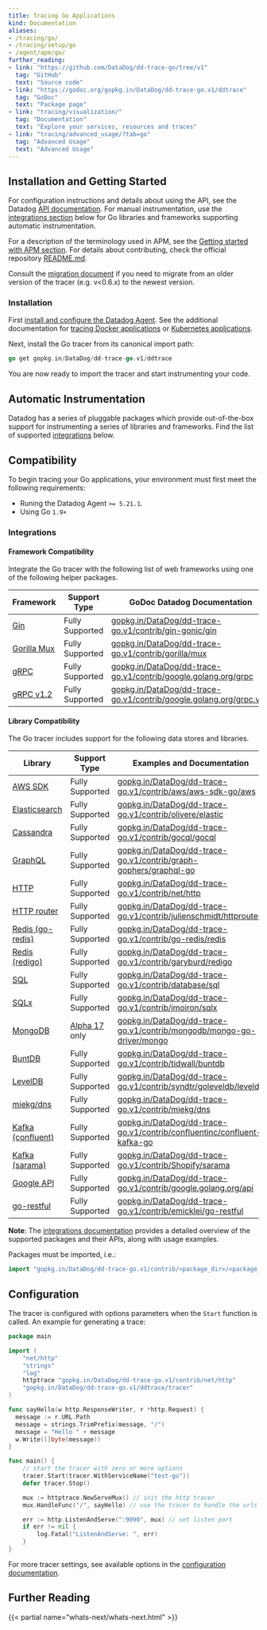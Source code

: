 ```yaml
---
title: Tracing Go Applications
kind: Documentation
aliases:
- /tracing/go/
- /tracing/setup/go
- /agent/apm/go/
further_reading:
- link: "https://github.com/DataDog/dd-trace-go/tree/v1"
  tag: "GitHub"
  text: "Source code"
- link: "https://godoc.org/gopkg.in/DataDog/dd-trace-go.v1/ddtrace"
  tag: "GoDoc"
  text: "Package page"
- link: "tracing/visualization/"
  tag: "Documentation"
  text: "Explore your services, resources and traces"
- link: "tracing/advanced_usage/?tab=go"
  tag: "Advanced Usage"
  text: "Advanced Usage"
---
```

## Installation and Getting Started

For configuration instructions and details about using the API, see the Datadog [API documentation][1]. For manual instrumentation, use the [integrations section](#integrations) below for Go libraries and frameworks supporting automatic instrumentation.

For a description of the terminology used in APM, see the [Getting started with APM section][2]. For details about contributing, check the official repository [README.md][3].

Consult the [migration document][4] if you need to migrate from an older version of the tracer (e.g. v<0.6.x) to the newest version.

### Installation
First [install and configure the Datadog Agent][5]. See the additional documentation for [tracing Docker applications][6] or [Kubernetes applications][7].

Next, install the Go tracer from its canonical import path:

```go
go get gopkg.in/DataDog/dd-trace-go.v1/ddtrace
```

You are now ready to import the tracer and start instrumenting your code.

## Automatic Instrumentation

Datadog has a series of pluggable packages which provide out-of-the-box support for instrumenting a series of libraries and frameworks. Find the list of supported [integrations](#integrations) below.

## Compatibility
To begin tracing your Go applications, your environment must first meet the following requirements:

* Runing the Datadog Agent `>= 5.21.1`.
* Using Go `1.9+`


### Integrations

#### Framework Compatibility

Integrate the Go tracer with the following list of web frameworks using one of the following helper packages.

| Framework        | Support Type    | GoDoc Datadog Documentation                                              |
|------------------|-----------------|--------------------------------------------------------------------------|
| [Gin][8]         | Fully Supported | [gopkg.in/DataDog/dd-trace-go.v1/contrib/gin-gonic/gin][9]               |
| [Gorilla Mux][10] | Fully Supported | [gopkg.in/DataDog/dd-trace-go.v1/contrib/gorilla/mux][11]                |
| [gRPC][12]       | Fully Supported | [gopkg.in/DataDog/dd-trace-go.v1/contrib/google.golang.org/grpc][13]     |
| [gRPC v1.2][14]  | Fully Supported | [gopkg.in/DataDog/dd-trace-go.v1/contrib/google.golang.org/grpc.v12][15] |

#### Library Compatibility

The Go tracer includes support for the following data stores and libraries.

| Library                 | Support Type        | Examples and Documentation                                                    |
|-------------------------|---------------------|-------------------------------------------------------------------------------|
| [AWS SDK][16]           | Fully Supported     | [gopkg.in/DataDog/dd-trace-go.v1/contrib/aws/aws-sdk-go/aws][17]              |
| [Elasticsearch][18]     | Fully Supported     | [gopkg.in/DataDog/dd-trace-go.v1/contrib/olivere/elastic][19]                 |
| [Cassandra][20]         | Fully Supported     | [gopkg.in/DataDog/dd-trace-go.v1/contrib/gocql/gocql][21]                     |
| [GraphQL][22]           | Fully Supported     | [gopkg.in/DataDog/dd-trace-go.v1/contrib/graph-gophers/graphql-go][23]        |
| [HTTP][24]              | Fully Supported     | [gopkg.in/DataDog/dd-trace-go.v1/contrib/net/http][25]                        |
| [HTTP router][26]       | Fully Supported     | [gopkg.in/DataDog/dd-trace-go.v1/contrib/julienschmidt/httprouter][27]        |
| [Redis (go-redis)][28]  | Fully Supported     | [gopkg.in/DataDog/dd-trace-go.v1/contrib/go-redis/redis][29]                  |
| [Redis (redigo)][30]    | Fully Supported     | [gopkg.in/DataDog/dd-trace-go.v1/contrib/garyburd/redigo][31]                 |
| [SQL][32]               | Fully Supported     | [gopkg.in/DataDog/dd-trace-go.v1/contrib/database/sql][33]                    |
| [SQLx][34]              | Fully Supported     | [gopkg.in/DataDog/dd-trace-go.v1/contrib/jmoiron/sqlx][35]                    |
| [MongoDB][36]           | [Alpha 17][37] only | [gopkg.in/DataDog/dd-trace-go.v1/contrib/mongodb/mongo-go-driver/mongo][38]   |
| [BuntDB][39]            | Fully Supported     | [gopkg.in/DataDog/dd-trace-go.v1/contrib/tidwall/buntdb][40]                  |
| [LevelDB][41]           | Fully Supported     | [gopkg.in/DataDog/dd-trace-go.v1/contrib/syndtr/goleveldb/leveldb][42]        |
| [miekg/dns][43]         | Fully Supported     | [gopkg.in/DataDog/dd-trace-go.v1/contrib/miekg/dns][44]                       |
| [Kafka (confluent)][45] | Fully Supported     | [gopkg.in/DataDog/dd-trace-go.v1/contrib/confluentinc/confluent-kafka-go][46] |
| [Kafka (sarama)][47]    | Fully Supported     | [gopkg.in/DataDog/dd-trace-go.v1/contrib/Shopify/sarama][48]                  |
| [Google API][49]        | Fully Supported     | [gopkg.in/DataDog/dd-trace-go.v1/contrib/google.golang.org/api][50]           |
| [go-restful][51]        | Fully Supported     | [gopkg.in/DataDog/dd-trace-go.v1/contrib/emicklei/go-restful][52]             |

**Note**: The [integrations documentation][53] provides a detailed overview of the supported packages and their APIs, along with usage examples.

Packages must be imported, i.e.:

```go
import "gopkg.in/DataDog/dd-trace-go.v1/contrib/<package_dir>/<package_name>"
```

## Configuration

The tracer is configured with options parameters when the `Start` function is called. An example for generating a trace:

```go
package main

import (
    "net/http"
    "strings"
    "log"
    httptrace "gopkg.in/DataDog/dd-trace-go.v1/contrib/net/http"
    "gopkg.in/DataDog/dd-trace-go.v1/ddtrace/tracer"
)

func sayHello(w http.ResponseWriter, r *http.Request) {
  message := r.URL.Path
  message = strings.TrimPrefix(message, "/")
  message = "Hello " + message
  w.Write([]byte(message))
}

func main() {
    // start the tracer with zero or more options
    tracer.Start(tracer.WithServiceName("test-go"))
    defer tracer.Stop()

    mux := httptrace.NewServeMux() // init the http tracer
    mux.HandleFunc("/", sayHello) // use the tracer to handle the urls

    err := http.ListenAndServe(":9090", mux) // set listen port
    if err != nil {
        log.Fatal("ListenAndServe: ", err)
    }
}
```

For more tracer settings, see available options in the [configuration documentation][54].

## Further Reading

{{< partial name="whats-next/whats-next.html" >}}

[1]: https://godoc.org/gopkg.in/DataDog/dd-trace-go.v1/ddtrace
[2]: /tracing/visualization
[3]: https://github.com/DataDog/dd-trace-go/tree/v1#contributing
[4]: https://github.com/DataDog/dd-trace-go/tree/v1/MIGRATING.md
[5]: /tracing/setup
[6]: /tracing/setup/docker
[7]: /agent/kubernetes/daemonset_setup/#trace-collection
[8]: https://gin-gonic.github.io/gin
[9]: https://godoc.org/gopkg.in/DataDog/dd-trace-go.v1/contrib/gin-gonic/gin
[10]: http://www.gorillatoolkit.org/pkg/mux
[11]: https://godoc.org/gopkg.in/DataDog/dd-trace-go.v1/contrib/gorilla/mux
[12]: https://github.com/grpc/grpc-go
[13]: https://godoc.org/gopkg.in/DataDog/dd-trace-go.v1/contrib/google.golang.org/grpc
[14]: https://github.com/grpc/grpc-go
[15]: https://godoc.org/gopkg.in/DataDog/dd-trace-go.v1/contrib/google.golang.org/grpc.v12
[16]: https://aws.amazon.com/sdk-for-go
[17]: https://godoc.org/gopkg.in/DataDog/dd-trace-go.v1/contrib/aws/aws-sdk-go/aws
[18]: https://github.com/olivere/elastic
[19]: https://godoc.org/gopkg.in/DataDog/dd-trace-go.v1/contrib/olivere/elastic
[20]: https://github.com/gocql/gocql
[21]: https://godoc.org/gopkg.in/DataDog/dd-trace-go.v1/contrib/gocql/gocql
[22]: https://github.com/graph-gophers/graphql-go
[23]: https://godoc.org/gopkg.in/DataDog/dd-trace-go.v1/contrib/graph-gophers/graphql-go
[24]: https://golang.org/pkg/net/http
[25]: https://godoc.org/gopkg.in/DataDog/dd-trace-go.v1/contrib/net/http
[26]: https://github.com/julienschmidt/httprouter
[27]: https://godoc.org/gopkg.in/DataDog/dd-trace-go.v1/contrib/julienschmidt/httprouter
[28]: https://github.com/go-redis/redis
[29]: https://godoc.org/gopkg.in/DataDog/dd-trace-go.v1/contrib/go-redis/redis
[30]: https://github.com/garyburd/redigo
[31]: https://godoc.org/gopkg.in/DataDog/dd-trace-go.v1/contrib/garyburd/redigo
[32]: https://golang.org/pkg/database/sql
[33]: https://godoc.org/gopkg.in/DataDog/dd-trace-go.v1/contrib/database/sql
[34]: https://github.com/jmoiron/sqlx
[35]: https://godoc.org/gopkg.in/DataDog/dd-trace-go.v1/contrib/jmoiron/sqlx
[36]: https://github.com/mongodb/mongo-go-driver
[37]: https://github.com/mongodb/mongo-go-driver/releases/tag/v0.0.17
[38]: https://godoc.org/gopkg.in/DataDog/dd-trace-go.v1/contrib/mongodb/mongo-go-driver/mongo
[39]: https://github.com/tidwall/buntdb
[40]: https://godoc.org/gopkg.in/DataDog/dd-trace-go.v1/contrib/tidwall/buntdb
[41]: https://github.com/syndtr/goleveldb
[42]: https://godoc.org/gopkg.in/DataDog/dd-trace-go.v1/contrib/syndtr/goleveldb/leveldb
[43]: https://github.com/miekg/dns
[44]: https://godoc.org/gopkg.in/DataDog/dd-trace-go.v1/contrib/miekg/dns
[45]: https://github.com/confluentinc/confluent-kafka-go
[46]: https://godoc.org/gopkg.in/DataDog/dd-trace-go.v1/contrib/confluentinc/confluent-kafka-go
[47]: https://github.com/Shopify/sarama
[48]: https://godoc.org/gopkg.in/DataDog/dd-trace-go.v1/contrib/Shopify/sarama
[49]: https://github.com/googleapis/google-api-go-client
[50]: https://godoc.org/gopkg.in/DataDog/dd-trace-go.v1/contrib/google.golang.org/api
[51]: https://github.com/emicklei/go-restful
[52]: https://godoc.org/gopkg.in/DataDog/dd-trace-go.v1/contrib/emicklei/go-restful
[53]: https://godoc.org/gopkg.in/DataDog/dd-trace-go.v1/contrib
[54]: https://godoc.org/gopkg.in/DataDog/dd-trace-go.v1/ddtrace/tracer#StartOption
